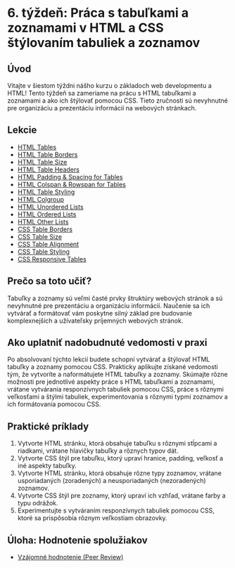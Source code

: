 # 6. týždeň: Práca s tabuľkami a zoznamami v HTML a CSS štýlovaním tabuliek a zoznamov

## Úvod

Vitajte v šiestom týždni nášho kurzu o základoch web developmentu a HTML! Tento týždeň sa zameriame na prácu s HTML tabuľkami a zoznamami a ako ich štýlovať pomocou CSS. Tieto zručnosti sú nevyhnutné pre organizáciu a prezentáciu informácií na webových stránkach.

## Lekcie

- [HTML Tables](https://www.w3schools.com/html/html_tables.asp)
- [HTML Table Borders](https://www.w3schools.com/html/html_table_borders.asp)
- [HTML Table Size](https://www.w3schools.com/html/html_table_sizes.asp)
- [HTML Table Headers](https://www.w3schools.com/html/html_table_headers.asp)
- [HTML Padding & Spacing for Tables](https://www.w3schools.com/html/html_table_padding_spacing.asp)
- [HTML Colspan & Rowspan for Tables](https://www.w3schools.com/html/html_table_colspan_rowspan.asp)
- [HTML Table Styling](https://www.w3schools.com/html/html_table_styling.asp)
- [HTML Colgroup](https://www.w3schools.com/html/html_table_colgroup.asp)
- [HTML Unordered Lists](https://www.w3schools.com/html/html_lists_unordered.asp)
- [HTML Ordered Lists](https://www.w3schools.com/html/html_lists_ordered.asp)
- [HTML Other Lists](https://www.w3schools.com/html/html_lists_other.asp)
- [CSS Table Borders](https://www.w3schools.com/css/css_table.asp)
- [CSS Table Size](https://www.w3schools.com/css/css_table_size.asp)
- [CSS Table Alignment](https://www.w3schools.com/css/css_table_align.asp)
- [CSS Table Styling](https://www.w3schools.com/css/css_table_style.asp)
- [CSS Responsive Tables](https://www.w3schools.com/css/css_table_responsive.asp)

## Prečo sa toto učiť?

Tabuľky a zoznamy sú veľmi časté prvky štruktúry webových stránok a sú nevyhnutné pre prezentáciu a organizáciu informácií. Naučenie sa ich vytvárať a formátovať vám poskytne silný základ pre budovanie komplexnejších a užívateľsky príjemných webových stránok.

## Ako uplatniť nadobudnuté vedomosti v praxi

Po absolvovaní týchto lekcií budete schopní vytvárať a štýlovať HTML tabuľky a zoznamy pomocou CSS. Prakticky aplikujte získané vedomosti tým, že vytvoríte a naformátujete HTML tabuľky a zoznamy. Skúmajte rôzne možnosti pre jednotlivé aspekty práce s HTML tabuľkami a zoznamami, vrátane vytvárania responzívnych tabuliek pomocou CSS, práce s rôznymi veľkosťami a štýlmi tabuliek, experimentovania s rôznymi typmi zoznamov a ich formátovania pomocou CSS.

## Praktické príklady

1. Vytvorte HTML stránku, ktorá obsahuje tabuľku s rôznymi stĺpcami a riadkami, vrátane hlavičky tabuľky a rôznych typov dát.
2. Vytvorte CSS štýl pre tabuľku, ktorý upraví hranice, padding, veľkosť a iné aspekty tabuľky.
3. Vytvorte HTML stránku, ktorá obsahuje rôzne typy zoznamov, vrátane usporiadaných (zoradených) a neusporiadaných (nezoradených) zoznamov.
4. Vytvorte CSS štýl pre zoznamy, ktorý upraví ich vzhľad, vrátane farby a typu odrážok.
5. Experimentujte s vytváraním responzívnych tabuliek pomocou CSS, ktoré sa prispôsobia rôznym veľkostiam obrazovky.

## Úloha: Hodnotenie spolužiakov

- [Vzájomné hodnotenie (Peer Review)](/2_rocnik/1_polrok/lekcie/PeerReview.md)
